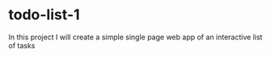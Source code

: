 # todo-list-1
In this project I will create a simple single page web app of an interactive list of tasks
